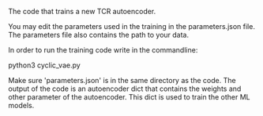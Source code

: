 The code that trains a new TCR autoencoder.

You may edit the parameters used in the training in the parameters.json file. The parameters file also contains the path to your data.

In order to run the training code write in the commandline:

python3 cyclic_vae.py

Make sure 'parameters.json' is in the same directory as the code.
The output of the code is an autoencoder dict that contains the weights and other parameter of the autoencoder. This dict is used to train the other ML models.
